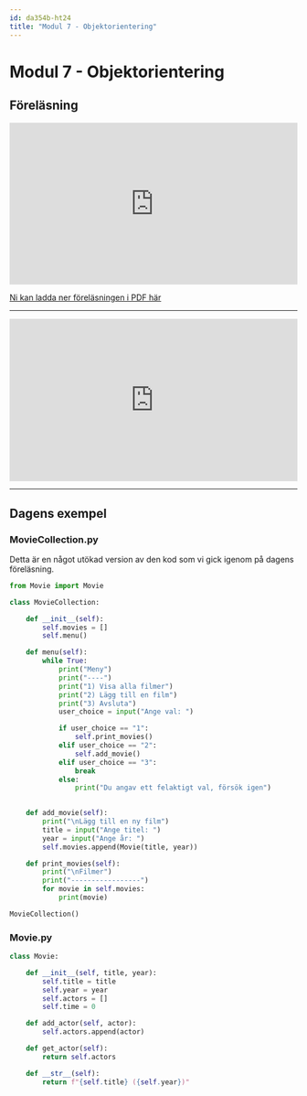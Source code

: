 ```yaml
---
id: da354b-ht24
title: "Modul 7 - Objektorientering"
---
```


# Modul 7 - Objektorientering

## Föreläsning

<div class="frame">
    <div style="left: 0; width: 100%; height: 0; position: relative; padding-bottom: 56.1972%;"><iframe src="https://speakerdeck.com/player/61b652078b074fe2867e8dafc3875a19" style="top: 0; left: 0; width: 100%; height: 100%; position: absolute; border: 0;" allowfullscreen scrolling="no" allow="encrypted-media;"></iframe></div>
</div>

[Ni kan ladda ner föreläsningen i PDF här](../pdf/lecture.pdf)

---


<div class="video-frame">
    <div style="left: 0; width: 100%; height: 0; position: relative; padding-bottom: 56.25%;"><iframe src="https://www.youtube.com/embed/fnxHLnkCXSg?rel=0" style="top: 0; left: 0; width: 100%; height: 100%; position: absolute; border: 0;" allowfullscreen scrolling="no" allow="accelerometer; clipboard-write; encrypted-media; gyroscope; picture-in-picture;"></iframe></div>
</div>

---

## Dagens exempel

### MovieCollection.py

Detta är en något utökad version av den kod som vi gick igenom på dagens föreläsning.

```python
from Movie import Movie

class MovieCollection:

    def __init__(self):
        self.movies = []
        self.menu()

    def menu(self):
        while True:
            print("Meny")
            print("----")
            print("1) Visa alla filmer")
            print("2) Lägg till en film")
            print("3) Avsluta")
            user_choice = input("Ange val: ")

            if user_choice == "1":
                self.print_movies()
            elif user_choice == "2":
                self.add_movie()
            elif user_choice == "3":
                break
            else:
                print("Du angav ett felaktigt val, försök igen")
        

    def add_movie(self):
        print("\nLägg till en ny film")
        title = input("Ange titel: ")
        year = input("Ange år: ")
        self.movies.append(Movie(title, year))

    def print_movies(self):
        print("\nFilmer")
        print("-----------------")
        for movie in self.movies:
            print(movie)

MovieCollection()
```

### Movie.py

```python
class Movie:

    def __init__(self, title, year):
        self.title = title
        self.year = year
        self.actors = []
        self.time = 0

    def add_actor(self, actor):
        self.actors.append(actor)

    def get_actor(self):
        return self.actors

    def __str__(self):
        return f"{self.title} ({self.year})"
```